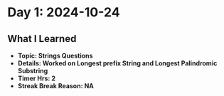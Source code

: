 # Day 1: 2024-10-24

## What I Learned
- **Topic: Strings Questions**
- **Details: Worked on Longest prefix String and Longest Palindromic Substring**
- **Timer Hrs: 2**
- **Streak Break Reason: NA**